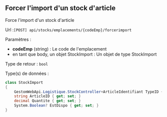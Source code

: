 ## <span id='forcerimportstockdarticle'>Forcer l'import d'un stock d'article</span>

Force l'import d'un stock d'article

Url :`[POST] api/stocks/emplacements/{codeEmp}/forcerimport`

Paramètres : 

- **codeEmp** (string) : Le code de l'emplacement
- en tant que body, un objet StockImport : Un objet de type StockImport

Type de retour : `bool`

Type(s) de données :

```csharp
class StockImport
{
	GestomWebApi.Logistique.StockController+ArticleIdentifiant TypeID { get; set; }
	string ArticleID { get; set; }
	decimal Quantite { get; set; }
	System.Boolean? EstDispo { get; set; }
}

```
